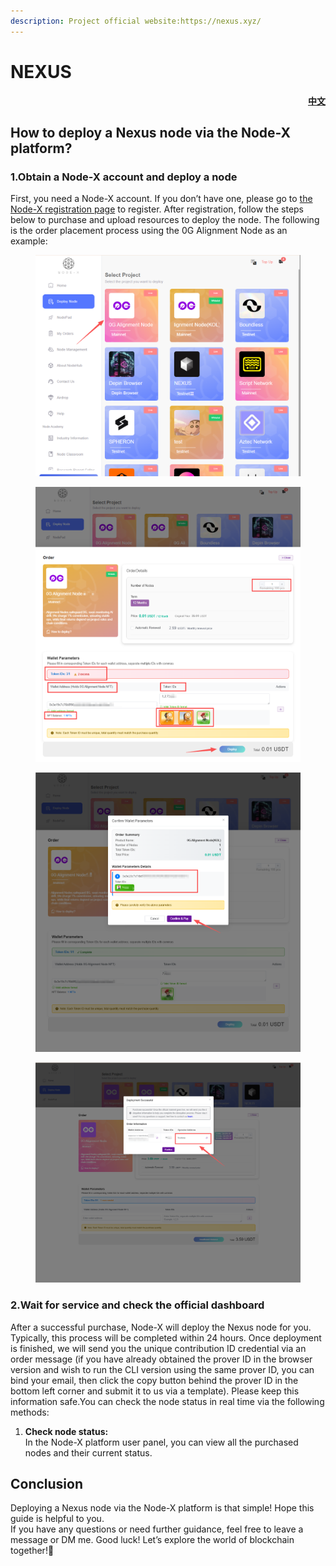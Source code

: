 ```yaml
---
description: Project official website:https://nexus.xyz/
---
```


# NEXUS

<p align="right"> <a href="https://docs.node-x.xyz/chan-pin-shou-ce/yi-jian-bu-shu/nexushttps://docs.node-x.xyz/chan-pin-shou-ce/yi-jian-bu-shu/nexus"><strong>中文</strong></a></p>

## How to deploy a Nexus node via the Node-X platform?

### 1.Obtain a Node-X account and deploy a node

First, you need a Node-X account. If you don’t have one, please go to [the Node-X registration page](https://node-x.xyz/) to register. After registration, follow the steps below to purchase and upload resources to deploy the node. The following is the order placement process using the 0G Alignment Node as an example:

<figure><img src="../../.gitbook/assets/E1.png" alt="" width="563"><figcaption></figcaption></figure>

<figure><img src="../../.gitbook/assets/E2 (2).png" alt="" width="563"><figcaption></figcaption></figure>

<figure><img src="../../.gitbook/assets/E3 (2).png" alt="" width="563"><figcaption></figcaption></figure>

<figure><img src="../../.gitbook/assets/E4 (1).png" alt="" width="563"><figcaption></figcaption></figure>

### 2.Wait for service and check the official dashboard

After a successful purchase, Node-X will deploy the Nexus node for you. Typically, this process will be completed within 24 hours. Once deployment is finished, we will send you the unique contribution ID credential via an order message (if you have already obtained the prover ID in the browser version and wish to run the CLI version using the same prover ID, you can bind your email, then click the copy button behind the prover ID in the bottom left corner and submit it to us via a template). Please keep this information safe.You can check the node status in real time via the following methods:

1. **Check node status:**\
   In the Node-X platform user panel, you can view all the purchased nodes and their current status.

## **Conclusion**

Deploying a Nexus node via the Node-X platform is that simple! Hope this guide is helpful to you.\
If you have any questions or need further guidance, feel free to leave a message or DM me. Good luck! Let’s explore the world of blockchain together!🚀

